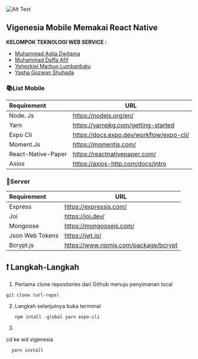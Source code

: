 ![Alt Text](https://media.giphy.com/media/woAUedkxQ2qxUJqoUS/source.gif)

## Vigenesia Mobile Memakai React Native

**KELOMPOK TEKNOLOGI WEB SERVICE :**

* [Muhammad Aglia Dwitama](https://www.instagram.com/agliadwitama/)
* [Muhammad Daffa Afif](https://www.instagram.com/daffaafi/)
* [Yehezkiel Marbun Lumbanbatu](https://www.instagram.com/yehezxiel/)
* [Yasha Gozwan Shuhada](https://www.instagram.com/yashagozwan/)

### :books:List Mobile

| Requirement | URL                                      |
| :---------- | ----------- |
| Node. Js | https://nodejs.org/en/ |
| Yarn | https://yarnpkg.com/getting-started |
|Expo Cli   | https://docs.expo.dev/workflow/expo-cli/ |
| Moment.Js    | https://momentjs.com/ |
| React-Native-Paper   | https://reactnativepaper.com/ |
| Axios   | https://axios-http.com/docs/intro |

### :office:Server
| Requirement | URL                                      |
| :---------- | ----------- |
| Express | https://expressjs.com/ |
| Joi | https://joi.dev/ |
|Mongoose   | https://mongoosejs.com/ |
| Json Web Tokens | https://jwt.io/ |
| Bcrypt.js          | https://www.npmjs.com/package/bcrypt |

## :exclamation: Langkah-Langkah

1. Pertama clone repositories dari Github menuju penyimanan local

```
git clone (url-repo)
```

2. Langkah selanjutnya buka teriminal 

   ``` 
   npm intall -global yarn expo-cli

3. 

cd ke wd vigenesia
``` bash
  yarn install
```
